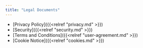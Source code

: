 ```yaml
---
title: "Legal Documents"
---
```


* [Privacy Policy]({{<relref "privacy.md" >}})
* [Security]({{<relref "security.md" >}})
* [Terms and Conditions]({{<relref "user-agreement.md" >}})
* [Cookie Notice]({{<relref "cookies.md" >}})